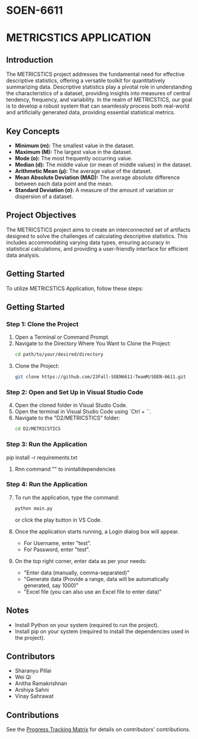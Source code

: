 # SOEN-6611
# METRICSTICS APPLICATION

## Introduction

The METRICSTICS project addresses the fundamental need for effective descriptive statistics, offering a versatile toolkit for quantitatively summarizing data. Descriptive statistics play a pivotal role in understanding the characteristics of a dataset, providing insights into measures of central tendency, frequency, and variability. In the realm of METRICSTICS, our goal is to develop a robust system that can seamlessly process both real-world and artificially generated data, providing essential statistical metrics.

## Key Concepts

- **Minimum (m):** The smallest value in the dataset.
- **Maximum (M):** The largest value in the dataset.
- **Mode (o):** The most frequently occurring value.
- **Median (d):** The middle value (or mean of middle values) in the dataset.
- **Arithmetic Mean (μ):** The average value of the dataset.
- **Mean Absolute Deviation (MAD):** The average absolute difference between each data point and the mean.
- **Standard Deviation (σ):** A measure of the amount of variation or dispersion of a dataset.

## Project Objectives

The METRICSTICS project aims to create an interconnected set of artifacts designed to solve the challenges of calculating descriptive statistics. This includes accommodating varying data types, ensuring accuracy in statistical calculations, and providing a user-friendly interface for efficient data analysis.

## Getting Started

To utilize METRICSTICS Application, follow these steps:

## Getting Started

### Step 1: Clone the Project

1. Open a Terminal or Command Prompt.
2. Navigate to the Directory Where You Want to Clone the Project:
    ```bash
    cd path/to/your/desired/directory
    ```
3. Clone the Project:
    ```bash
    git clone https://github.com/23Fall-SOEN6611-TeamM/SOEN-6611.git
    ```

### Step 2: Open and Set Up in Visual Studio Code

4. Open the cloned folder in Visual Studio Code.
5. Open the terminal in Visual Studio Code using `Ctrl + ``.
6. Navigate to the "D2/METRICSTICS" folder:
    ```bash
    cd D2/METRICSTICS
    ```

### Step 3: Run the Application
   pip install -r requirements.txt
1. Rnn command "" to inintalldependencies


### Step 4: Run the Application

7. To run the application, type the command:
    ```bash
    python main.py
    ```
   or click the play button in VS Code.

8. Once the application starts running, a Login dialog box will appear.
   - For Username, enter "test".
   - For Password, enter "test".

9. On the top right corner, enter data as per your needs:
   - "Enter data (manually, comma-separated)"
   - "Generate data (Provide a range, data will be automatically generated, say 1000)"
   - "Excel file (you can also use an Excel file to enter data)"

## Notes
- Install Python on your system (required to run the project).
- Install pip on your system (required to install the dependencies used in the project).

## Contributors

- Sharanyu Pillai
- Wei Qi
- Anitha Ramakrishnan
- Arshiya Sahni
- Vinay Sahrawat

## Contributions

See the [Progress Tracking Matrix](https://github.com/23Fall-SOEN6611-TeamM/SOEN-6611/blob/main/D2/Progress%20Tracking%20Matrix.xlsx) for details on contributors' contributions.


   
